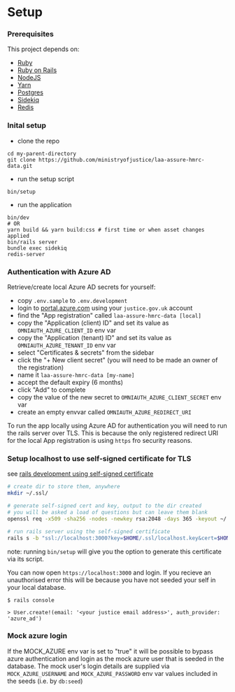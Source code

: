# Setup

### Prerequisites

This project depends on:

- [Ruby](https://www.ruby-lang.org/)
- [Ruby on Rails](https://rubyonrails.org/)
- [NodeJS](https://nodejs.org/)
- [Yarn](https://yarnpkg.com/)
- [Postgres](https://www.postgresql.org/)
- [Sidekiq](https://github.com/sidekiq/sidekiq)
- [Redis](https://redis.io)

### Inital setup

- clone the repo
```shell
cd my-parent-directory
git clone https://github.com/ministryofjustice/laa-assure-hmrc-data.git
```

- run the setup script
```shell
bin/setup
```

- run the application
```shell
bin/dev
# OR
yarn build && yarn build:css # first time or when asset changes applied
bin/rails server
bundle exec sidekiq
redis-server
```

### Authentication with Azure AD

Retrieve/create local Azure AD secrets for yourself:

- copy `.env.sample` to `.env.development`
- login to [portal.azure.com](https://portal.azure.com/) using your `justice.gov.uk` account
- find the "App registration" called `laa-assure-hmrc-data [local]`
- copy the "Application (client) ID" and set its value as `OMNIAUTH_AZURE_CLIENT_ID` env var
- copy the "Application (tenant) ID" and set its value as `OMNIAUTH_AZURE_TENANT_ID` env var
- select "Certificates & secrets" from the sidebar
- click the "+ New client secret" (you will need to be made an owner of the registration)
- name it `laa-assure-hmrc-data [my-name]`
- accept the default expiry (6 months)
- click "Add" to complete
- copy the value of the new secret to `OMNIAUTH_AZURE_CLIENT_SECRET` env var
- create an empty envvar called `OMNIAUTH_AZURE_REDIRECT_URI`

To run the app locally using Azure AD for authentication you will need to run the rails server over TLS. This is because the only registered redirect URI for the local App registration is using `https` fro security reasons.

### Setup localhost to use self-signed certificate for TLS

see [rails development using self-signed certificate](https://madeintandem.com/blog/rails-local-development-https-using-self-signed-ssl-certificate/)

```sh
# create dir to store them, anywhere
mkdir ~/.ssl/

# generate self-signed cert and key, output to the dir created
# you will be asked a load of questions but can leave them blank
openssl req -x509 -sha256 -nodes -newkey rsa:2048 -days 365 -keyout ~/.ssl/localhost.key -out ~/.ssl/localhost.crt

# run rails server using the self-signed certificate
rails s -b "ssl://localhost:3000?key=$HOME/.ssl/localhost.key&cert=$HOME/.ssl/localhost.crt"
```
note: running `bin/setup` will give you the option to generate this certificate via its script.

You can now open `https://localhost:3000` and login. If you recieve an unauthorised error this will be because you have not seeded your self in your local database.

```
$ rails console

> User.create!(email: '<your justice email address>', auth_provider: 'azure_ad')
```

### Mock azure login

If the MOCK_AZURE env var is set to "true" it will be possible to bypass azure authentication and login
as the mock azure user that is seeded in the database. The mock user's login details are supplied via
`MOCK_AZURE_USERNAME` and `MOCK_AZURE_PASSWORD` env var values included in the seeds (i.e. by `db:seed`)

